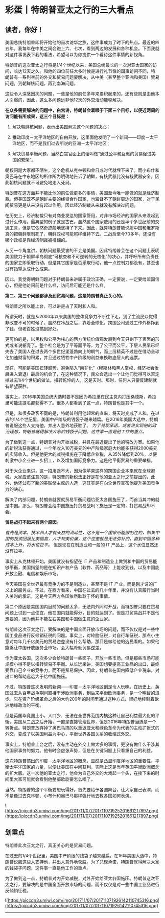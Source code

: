 # 彩蛋丨特朗普亚太之行的三大看点

## 读者，你好！

美国总统特朗普即将开始他的首次访华之旅，这件事成为了时下的热点。最近的四五年，我每年在中美之间会跑上六、七次，看到两边的发展和各种机会。下面我就对这件事发表下我的看法，希望可以为你提供一个看待这件事情的新视角。

特朗普的这次亚太之行将是1/4个世纪以来，美国总统最长的一次对亚太国家的访问，长达12天之久。和他的四位前任大多时候是进行礼节性的国事访问不同，特朗普有一系列空前的外交和贸易问题要解决，从中美（甚至整个亚洲和美国）贸易问题，到朝鲜核问题，再到南海问题。

这些令人深感困扰的问题，一些是他的前任多年来累积起来的，还有些则是由他本人引爆的，因此，这么多问题远非他12天的外交活动能够解决。

 **在众多需要解决的问题中，白宫讲，特朗普会着眼于下面三个目标，以便近两周的访问能有所成果，这三个目标是：**

1. 解决朝鲜核问题，表示出美国解决这个问题的决心；

2. 推动印度－太平洋地区的自由开放，这里面他发明了一个新词——印度－太平洋地区，而不是我们过去所说的亚洲－太平洋地区；

3. 解决贸易平衡问题，当然白宫官面上的话叫做“通过公平和互惠的贸易促进美国的繁荣”。

朝核问题大家都不陌生，这个危机从克林顿和金日成时代就埋下来了。而小布什和奥巴马在中东地区的所作所为明确地告诉了朝鲜，有核武器比没有核武器安全，因此朝核问题就不可避免地走入死局。

特朗普在这方面并不能比他的前任做更多的事情，美国至今唯一能做的就是经济制裁。但美国既不是朝鲜主要的经贸合作国家，也监督不了朝鲜周边的国家，对于民间贸易更是从来没有起过作用，因此经济制裁从来就没有解决过问题。

在历史上，经济制裁只有对商业发达的国家管用，对非市场经济的国家从来没起到过什么作用。最典型的例子就是古巴，虽然这个国家使用的还是半个多世纪前的交通工具，但是它依然奇迹般地坚持了下来。因此，就算特朗普能说服中国和俄罗斯真的把朝鲜限制死了，朝鲜政权可能照样维持下去。二战后至今70多年，还没有哪个政权是靠经济制裁被推翻的。

从另一个角度讲，朝核问题最受害的不会是美国。因此特朗普会在这个问题上表明美国致力于朝鲜半岛彻底“可核查和不可逆转的无核化”的决心，并呼吁所有负责任的国家立即采取行动，但是其它国家是否采取行动，他一点控制力都没有，甚至也没有指望达成什么成果。

因此，我觉得朝鲜问题对于特朗普来讲属于政治正确，一定要说，一定要给盟国信心，但是他访问前是什么样，访问后可能还是什么样。

 **第二、第三个问题都涉及到贸易问题，这是特朗普真正关心的。**

特朗普之所以能上台，可以讲是占了天时和人和。

所谓天时，就是从2000年以来美国的整体竞争力不断往下走，到了主流民众觉得非改变不可的时候了。虽然在冷战之后，靠着全球化，跨国公司通过工作外移挣到了钱，但老百姓没搞到好处。

更可怕的是，以民权和公平为核心的西方传统价值观发展到今天只剩下了表面的形式或者说躯壳了。整个社会是为了平等而平等，为了公平而公平，下层人民早已经失去了美国人在过去两个多世纪里蓬勃向上的朝气，而上层精英不过是在借助全球化加速财富的积累，并且通过牺牲中产阶级的利益来换取底层人的选票。

现在，可能是美国扭转颓势，避免陷入“南非化”（穆斯林和黑人掌权，经济社会发展进入衰退）最后的机会了，在这种情况下，民众会选出一个让他们觉得可以否定掉过去1/4个世纪的做法，扭转乾坤的人，这是天时。那时，任何人只要反建制就有希望获胜。

事实上，2016年美国总统大选时要不是因为希拉里在民主党内打压桑德斯，希拉里可能连提名都获得不了。很多人都看到了这一点，特朗普也是其中一个。

但是，和很多政客不同的是，特朗普利用他超常的直率，将天时变成了人和。在过去的1/4个世纪里，美国中产阶级的钱袋子越来越扁。在2016年美国大选中，特朗普说服这些人支持他，并出人意外地获胜了。 *为了兑现承诺，或者说实现他的政治理想，特朗普就得解决大家的钱袋子问题。这件事一直是他工作的重点。*

为了做到这一点，特朗普对内开始减税，并且在最近提出了他的税改方案。如果他的新税法获得通过，一个年收入10万美元的中产阶级家庭大约能多获得2000美元的实际收入。但是他更大的减税措施在于降低企业税，从35%降低到20%，以便刺激中小企业进一步招工，以及增加国际竞争力。这是他平衡贸易的重要举措。

对于大企业来讲，这一招用途不大，因为像苹果这样的跨国企业本来就在全球避税。大家应该注意的是，特朗普的新税法正好是在他的亚太之行之前提出的，此外，他还公布了新的美联储主席的人选，这其实是在向全世界宣布他提升美国竞争力的决心。

解决了内部问题，特朗普就要就贸易平衡问题给亚太各国施压了，而首当其冲的就是中国。那么，特朗普会给中国施压打贸易战吗？施压是一定的，打贸易战却不会。

 **贸易战打不起来有两个原因。**

 *首先是资本、技术和人才有天然的流动性，这不是一个国家所能限制住的，如果中国的投资回报比美国高，人才物美价廉，这个逆差就是无法弥补的，直到中国各种成本上升，将水位拉平。* 但是现在在制造业和一般的 IT 产品上，这个水位显然还没有拉平。

事实上从克林顿开始，美国就没有指望在 IT 产品和制造业上做到和中国的贸易能够平衡，美国指望的是在知识产权产品（软件、药品等）上能收到钱，以及中国能开放金融、电信和娱乐市场。

今天美国在全世界最有竞争力的不是制造业，甚至不是 IT 产业，而是刚才说的广义上的服务业。不过，在西方看来，中国在过去的几十年里，并没有认真履行当时入关时的承诺，这是今天西方各国依然耿耿于怀的事情。

第二个原因是美国国内目前的问题太多，无法内外同时开战，而特朗普只要在贸易问题上讨到一点便宜，他在国内就能得分，目的就达到了。但是打贸易战并不是他想要的，因为他并不能左右美国和中国做生意的企业家。

特朗普这次亚太之行，要解决的是中国全面开放市场的问题，而不仅仅是对一些中国工业品进行反倾销征税的问题。事实上，对轮胎征税，对自行车征税，那点小生意对每年几千亿美元的贸易逆差没有什么帮助，那只是做给他的选民看的。如果他能够让中国开放服务业市场，会大幅降低贸易逆差。

作为亚太各国，这次多少会给特朗普一些面子，开放一些市场，但是那些市场可能规模小得不足以扭转贸易不平衡。从长远来讲，美国想要提高工业品的出口，最终要靠自己企业的竞争力，而不是贸易保护。因此，特朗普在国内降低企业税率，对出口的帮助远远大于给中国施压。

不过，特朗普这次发明的新词——印度－太平洋地区倒是令人玩味。在历史上，英国过去从百年战争期间直接干涉欧洲事务，到后来平衡欧洲事务，是一个明智的进步。它在资产阶级革命之后的大约200年的时间里通过这种方式，很好地控制着欧洲地缘政治的平衡。

但是英国毕竟国土小，人口少，无法在全世界范围内搞这种让自己利益最大化的平衡。美国从二战之后开始，一直是直接管理世界，但是2016年特朗普当选是一个转折点。特朗普放弃掉了奥巴马搞的以重返亚太和绿色革命为代表的主动扩张式的外交，变成了以美国利益为中心，平衡世界各国关系的收缩式外交。

事实上，特朗普上台之后，没有主动在外交上做太多的事情，更没有做什么干涉其他国家事务的努力。他有时会虚张声势，但是在关键问题上只看重自己的利益。

这次特朗普搞出的印度－太平洋地区的概念，显然是凸显印度洋地区的重要性，平衡太平洋国家的力量，以便让美国在中间获利，实际上这是当年英国平衡欧洲概念的扩大版。这一次他的亚太之行，他会为自己外交的大戏起一个头，在接下来的时间里大家可能就会看到他整部歌剧要怎么唱了。

当然，特朗普的这个平衡要想玩得好，首先要给予各国舞台，让大家自己表演，而不是像过去克林顿、小布什和奥巴马那样强行地去教各国如何表演。

![https://piccdn3.umiwi.com/img/201711/07/201711071925201661217897.png](https://piccdn3.umiwi.com/img/201711/07/201711071925201661217897.png)

## 划重点

特朗普此次亚太之行，真正关心的是贸易问题。

在过去的1/4个世纪里，美国中产阶级的钱袋子越来越扁。在16年美国大选中，特朗普说服这些人支持他，并出人意外地获胜。为了兑现承诺，特朗普就得解决大家的钱袋子问题，这件事一直是他工作的重点。

为了做到这一点，特朗普对内开始减税，对外开始给亚太各国施压。特朗普这次亚太之行，要解决的是中国全面开放市场的问题，而不仅仅是对一些中国工业品进行反倾销征税。

![https://piccdn3.umiwi.com/img/201711/07/201711071926142110745316.png](https://piccdn3.umiwi.com/img/201711/07/201711071926142110745316.png)

---
